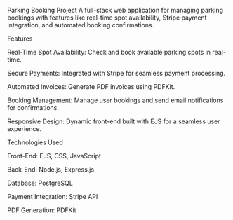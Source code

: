 Parking Booking Project
A full-stack web application for managing parking bookings with features like real-time spot availability, Stripe payment integration, and automated booking confirmations.

Features

Real-Time Spot Availability: Check and book available parking spots in real-time.

Secure Payments: Integrated with Stripe for seamless payment processing.

Automated Invoices: Generate PDF invoices using PDFKit.

Booking Management: Manage user bookings and send email notifications for confirmations.

Responsive Design: Dynamic front-end built with EJS for a seamless user experience.


Technologies Used

Front-End: EJS, CSS, JavaScript

Back-End: Node.js, Express.js

Database: PostgreSQL

Payment Integration: Stripe API

PDF Generation: PDFKit
